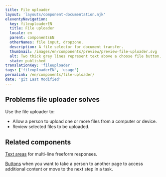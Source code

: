 ```yaml
---
title: File uploader
layout: 'layouts/component-documentation.njk'
eleventyNavigation:
  key: fileuploaderEN
  title: File uploader
  locale: en
  parent: componentsEN
  otherNames: file input, dropzone.
  description: A file selector for document transfer.
  thumbnail: /images/en/components/preview/preview-file-uploader.svg
  alt: Two thick grey lines represent text above a choose file button.
  state: published
translationKey: 'fileuploader'
tags: ['fileuploaderEN', 'usage']
permalink: /en/components/file-uploader/
date: 'git Last Modified'
---
```


## Problems file uploader solves

Use the file uploader to:

- Allow a person to upload one or more files from a computer or device.
- Review selected files to be uploaded.

<article class="bg-full-width bg-primary text-light pt-500 pb-400 my-500">
  <h2 class="mt-0 mb-400">Related components</h2>

<a href="{{ links.textarea }}" class="link-light">Text areas</a> for multi-line freeform responses.

<a href="{{ links.button }}" class="link-light">Buttons</a> when you want to take a person to another page to access additional content or move to the next step in a task.

</article>
